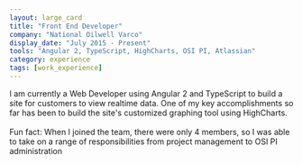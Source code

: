 ```yaml
---
layout: large_card
title: "Front End Developer"
company: "National Oilwell Varco"
display_date: "July 2015 - Present"
tools: "Angular 2, TypeScript, HighCharts, OSI PI, Atlassian"
category: experience
tags: [work_experience]
---
```


I am currently a Web Developer using Angular 2 and TypeScript to build a site for customers to view realtime data. 
One of my key accomplishments so far has been to build the site's customized graphing tool using HighCharts.<br>
<br>
Fun fact: When I joined the team, there were only 4 members, 
so I was able to take on a range of responsibilities from project management to OSI PI administration
                              	